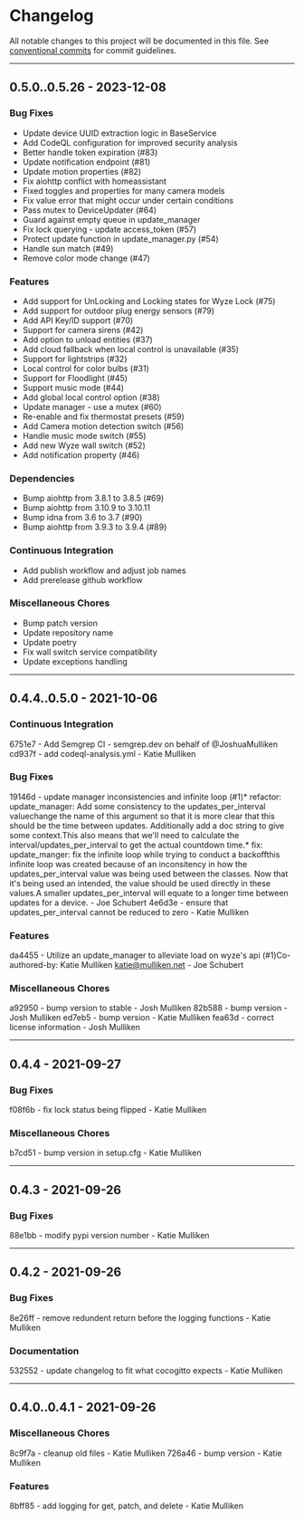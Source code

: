 <!--
SPDX-FileCopyrightText: 2021 Katie Mulliken <katie@mulliken.net>

SPDX-License-Identifier: GPL-3.0-only
-->

# Changelog
All notable changes to this project will be documented in this file.
See [conventional commits](https://www.conventionalcommits.org/) for commit guidelines.

- - -
## 0.5.0..0.5.26 - 2023-12-08

### Bug Fixes

* Update device UUID extraction logic in BaseService
* Add CodeQL configuration for improved security analysis
* Better handle token expiration (#83)
* Update notification endpoint (#81)
* Update motion properties (#82)
* Fix aiohttp conflict with homeassistant
* Fixed toggles and properties for many camera models
* Fix value error that might occur under certain conditions
* Pass mutex to DeviceUpdater (#64)
* Guard against empty queue in update_manager
* Fix lock querying - update access_token (#57)
* Protect update function in update_manager.py (#54)
* Handle sun match (#49)
* Remove color mode change (#47)

### Features

* Add support for UnLocking and Locking states for Wyze Lock (#75)
* Add support for outdoor plug energy sensors (#79)
* Add API Key/ID support (#70)
* Support for camera sirens (#42)
* Add option to unload entities (#37)
* Add cloud fallback when local control is unavailable (#35)
* Support for lightstrips (#32)
* Local control for color bulbs (#31)
* Support for Floodlight (#45)
* Support music mode (#44)
* Add global local control option (#38)
* Update manager - use a mutex (#60)
* Re-enable and fix thermostat presets (#59)
* Add Camera motion detection switch (#56)
* Handle music mode switch (#55)
* Add new Wyze wall switch (#52)
* Add notification property (#46)

### Dependencies

* Bump aiohttp from 3.8.1 to 3.8.5 (#69)
* Bump aiohttp from 3.10.9 to 3.10.11
* Bump idna from 3.6 to 3.7 (#90)
* Bump aiohttp from 3.9.3 to 3.9.4 (#89)

### Continuous Integration

* Add publish workflow and adjust job names
* Add prerelease github workflow

### Miscellaneous Chores

* Bump patch version
* Update repository name
* Update poetry
* Fix wall switch service compatibility
* Update exceptions handling

- - -
## 0.4.4..0.5.0 - 2021-10-06


### Continuous Integration

6751e7 - Add Semgrep CI - semgrep.dev on behalf of @JoshuaMulliken
cd937f - add codeql-analysis.yml - Katie Mulliken

### Bug Fixes

19146d - update manager inconsistencies and infinite loop (#1)* refactor: update_manager: Add some consistency to the updates_per_interval valuechange the name of this argument so that it is more clear that this should be the time between updates. Additionally add a doc string to give some context.This also means that we'll need to calculate the interval/updates_per_interval to get the actual countdown time.* fix: update_manger: fix the infinite loop while trying to conduct a backoffthis infinite loop was created because of an inconsitency in how the updates_per_interval value was being used between the classes. Now that it's being used an intended, the value should be used directly in these values.A smaller updates_per_interval will equate to a longer time between updates for a device. - Joe Schubert
4e6d3e - ensure that updates_per_interval cannot be reduced to zero - Katie Mulliken

### Features

da4455 - Utilize an update_manager to alleviate load on wyze's api (#1)Co-authored-by: Katie Mulliken <katie@mulliken.net> - Joe Schubert

### Miscellaneous Chores

a92950 - bump version to stable - Josh Mulliken
82b588 - bump version - Josh Mulliken
ed7eb5 - bump version - Katie Mulliken
fea63d - correct license information - Josh Mulliken

- - -
## 0.4.4 - 2021-09-27


### Bug Fixes

f08f6b - fix lock status being flipped - Katie Mulliken


### Miscellaneous Chores

b7cd51 - bump version in setup.cfg - Katie Mulliken


- - -
## 0.4.3 - 2021-09-26


### Bug Fixes

88e1bb - modify pypi version number - Katie Mulliken


- - -
## 0.4.2 - 2021-09-26


### Bug Fixes

8e26ff - remove redundent return before the logging functions - Katie Mulliken


### Documentation

532552 - update changelog to fit what cocogitto expects - Katie Mulliken


- - -
## 0.4.0..0.4.1 - 2021-09-26


### Miscellaneous Chores

8c9f7a - cleanup old files - Katie Mulliken
726a46 - bump version - Katie Mulliken

### Features

8bff85 - add logging for get, patch, and delete - Katie Mulliken

